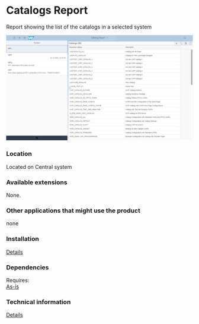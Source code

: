 # Catalogs Report

Report showing the list of the catalogs in a selected system

![](res/cr.png)

### Location
Located on Central system

### Available extensions
None.

### Other applications that might use the product
none

### Installation 
[Details](/inst/cr.md)

### Dependencies
Requires:  
[As-is](asis.md)

### Technical information
[Details](/tech/cr.md)


